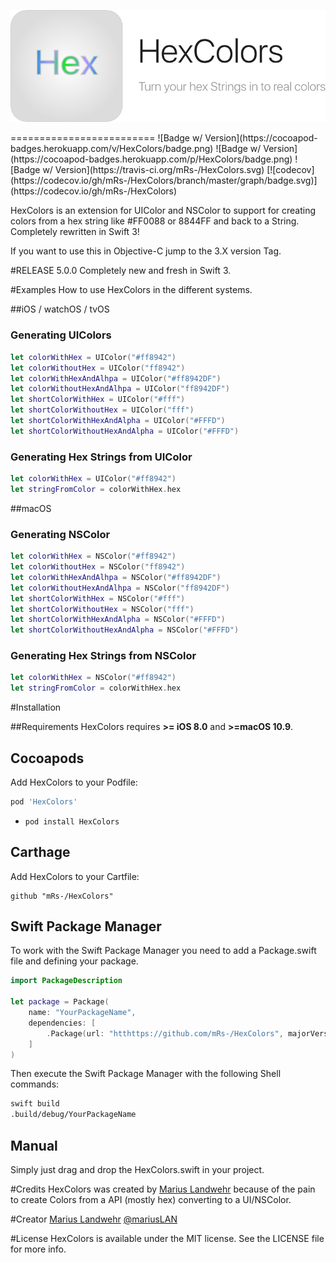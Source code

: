 <p align="center">
    <img src="HexColors.png" alt="HexColors" title="HexColors">
</p>
=========================
![Badge w/ Version](https://cocoapod-badges.herokuapp.com/v/HexColors/badge.png)
![Badge w/ Version](https://cocoapod-badges.herokuapp.com/p/HexColors/badge.png)
![Badge w/ Version](https://travis-ci.org/mRs-/HexColors.svg)
[![codecov](https://codecov.io/gh/mRs-/HexColors/branch/master/graph/badge.svg)](https://codecov.io/gh/mRs-/HexColors)

HexColors is an extension for UIColor and NSColor to support for creating colors from a hex string like #FF0088 or 8844FF and back to a String. Completely rewritten in Swift 3!

If you want to use this in Objective-C jump to the 3.X version Tag.

#RELEASE 5.0.0
Completely new and fresh in Swift 3. 

#Examples
How to use HexColors in the different systems.

##iOS / watchOS / tvOS

### Generating UIColors

``` swift
let colorWithHex = UIColor("#ff8942")
let colorWithoutHex = UIColor("ff8942")
let colorWithHexAndAlhpa = UIColor("#ff8942DF")
let colorWithoutHexAndAlhpa = UIColor("ff8942DF")
let shortColorWithHex = UIColor("#fff")
let shortColorWithoutHex = UIColor("fff")
let shortColorWithHexAndAlpha = UIColor("#FFFD")
let shortColorWithoutHexAndAlpha = UIColor("#FFFD")
```

### Generating Hex Strings from UIColor
``` swift
let colorWithHex = UIColor("#ff8942")
let stringFromColor = colorWithHex.hex
```

##macOS

### Generating NSColor
``` swift
let colorWithHex = NSColor("#ff8942")
let colorWithoutHex = NSColor("ff8942")
let colorWithHexAndAlhpa = NSColor("#ff8942DF")
let colorWithoutHexAndAlhpa = NSColor("ff8942DF")
let shortColorWithHex = NSColor("#fff")
let shortColorWithoutHex = NSColor("fff")
let shortColorWithHexAndAlpha = NSColor("#FFFD")
let shortColorWithoutHexAndAlpha = NSColor("#FFFD")
```

### Generating Hex Strings from NSColor
``` swift
let colorWithHex = NSColor("#ff8942")
let stringFromColor = colorWithHex.hex
```

#Installation

##Requirements
HexColors requires **>= iOS 8.0** and **>=macOS 10.9**.

## Cocoapods
Add HexColors to your Podfile:
``` ruby
pod 'HexColors'
```
* `pod install HexColors`

## Carthage
Add HexColors to your Cartfile:
```
github "mRs-/HexColors"
```

## Swift Package Manager
To work with the Swift Package Manager you need to add a Package.swift file and defining your package.

``` swift
import PackageDescription

let package = Package(
    name: "YourPackageName",
    dependencies: [
        .Package(url: "htthttps://github.com/mRs-/HexColors", majorVersion: 5),
    ]
)
```

Then execute the Swift Package Manager with the following Shell commands:
``` bash
swift build
.build/debug/YourPackageName
``` 

## Manual
Simply just drag and drop the HexColors.swift in your project.

#Credits
HexColors was created by [Marius Landwehr](https://github.com/mRs-) because of the pain to create Colors from a API (mostly hex) converting to a UI/NSColor.

#Creator
[Marius Landwehr](https://github.com/mRs-) [@mariusLAN](https://twitter.com/mariusLAN)

#License
HexColors is available under the MIT license. See the LICENSE file for more info.
